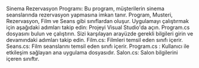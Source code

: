 Sinema Rezervasyon Programı:
Bu program, müşterilerin sinema seanslarında rezervasyon yapmasına imkan tanır. Program, Musteri, Rezervasyon, Film ve Seans gibi sınıflardan oluşur.
Uygulamayı çalıştırmak için aşağıdaki adımları takip edin:
Projeyi Visual Studio'da açın.
Program.cs dosyasını bulun ve çalıştırın.
Sizi karşılayan arayüzde gerekli bilgileri girin ve devamındaki adımları takip edin. 
Film.cs: Filmleri temsil eden sınıfı içerir.
Seans.cs:  Film seanslarını temsil eden sınıfı içerir.
Program.cs : Kullanıcı ile etkileşim sağlayan ana uygulama dosyasıdır.
Salon.cs:  Salon bilgilerini içeren sınıftır. 
